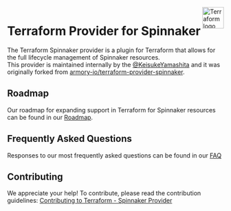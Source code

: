 <a href="https://terraform.io">
    <img src="https://cdn.rawgit.com/hashicorp/terraform-website/master/content/source/assets/images/logo-hashicorp.svg" alt="Terraform logo" title="Terraform" align="right" height="50" />
</a>

# Terraform Provider for Spinnaker

The Terraform Spinnaker provider is a plugin for Terraform that allows for the full lifecycle management of Spinnaker resources.   
This provider is maintained internally by the [@KeisukeYamashita](https://github.com/KeisukeYamashita) and it was originally forked from [armory-io/terraform-provider-spinnaker](https://github.com/armory-io/terraform-provider-spinnaker).

## Roadmap

Our roadmap for expanding support in Terraform for Spinnaker resources can be found in our [Roadmap](./ROADMAP.md).

## Frequently Asked Questions

Responses to our most frequently asked questions can be found in our [FAQ](./FAQ.md )

## Contributing

We appreciate your help!
To contribute, please read the contribution guidelines: [Contributing to Terraform - Spinnaker Provider](./CONTRIBUTING.md)
